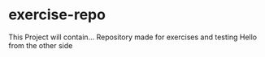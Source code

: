 # exercise-repo
This Project will contain...
Repository made for exercises and testing
Hello from the other side
